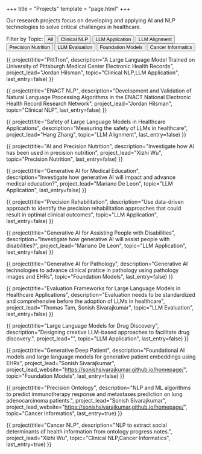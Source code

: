 +++
title = "Projects"
template = "page.html"
+++

<div class="section-intro fade-in">
    <p class="lead">Our research projects focus on developing and applying AI and NLP technologies to solve critical challenges in healthcare.</p>
</div>

<div class="topic-filters fade-in">
    <span class="filter-label">Filter by Topic:</span>
    <button class="topic-filter active" data-topic="all">All</button>
    <button class="topic-filter" data-topic="Clinical NLP">Clinical NLP</button>
    <button class="topic-filter" data-topic="LLM Application">LLM Application</button>
    <button class="topic-filter" data-topic="LLM Alignment">LLM Alignment</button>
    <button class="topic-filter" data-topic="Precision Nutrition">Precision Nutrition</button>
    <button class="topic-filter" data-topic="LLM Evaluation">LLM Evaluation</button>
    <button class="topic-filter" data-topic="Foundation Models">Foundation Models</button>
    <button class="topic-filter" data-topic="Cancer Informatics">Cancer Informatics</button>
</div>

<div class="projects-list fade-in">

<script>
// Initialize filtering when the page loads
function initializeFiltering() {
    const filters = document.querySelectorAll('.topic-filter');
    const projects = document.querySelectorAll('.project-card');
    const spacers = document.querySelectorAll('.project-spacer');

    function updateVisibility() {
        const activeTopic = document.querySelector('.topic-filter.active').getAttribute('data-topic');
        let lastVisibleIndex = -1;

        // First pass: determine visibility
        projects.forEach((project, index) => {
            if (activeTopic === 'all') {
                project.style.display = '';
                lastVisibleIndex = index;
                return;
            }

            const projectTopics = project.getAttribute('data-topics');
            const shouldShow = projectTopics && projectTopics.includes(activeTopic);
            project.style.display = shouldShow ? '' : 'none';
            if (shouldShow) {
                lastVisibleIndex = index;
            }
        });

        // Second pass: update spacers
        spacers.forEach((spacer, index) => {
            spacer.style.display = (index < lastVisibleIndex) ? '' : 'none';
        });
    }

    filters.forEach(filter => {
        filter.addEventListener('click', function(e) {
            e.preventDefault();
            filters.forEach(f => f.classList.remove('active'));
            this.classList.add('active');
            updateVisibility();
        });
    });

    // Initial visibility update
    updateVisibility();
}

// Try to initialize immediately
initializeFiltering();

// Also try after a short delay to ensure content is loaded
setTimeout(initializeFiltering, 100);

// Also initialize when the DOM is fully loaded
document.addEventListener('DOMContentLoaded', initializeFiltering);
</script>

{{ project(title="PittTron", description="A Large Language Model Trained on University of Pittsburgh Medical Center Electronic Health Records", project_lead="Jordan Hilsman", topic="Clinical NLP,LLM Application", last_entry=false) }}

{{ project(title="ENACT NLP", description="Development and Validation of Natural Language Processing Algorithms in the ENACT National Electronic Health Record Research Network", project_lead="Jordan Hilsman", topic="Clinical NLP", last_entry=false) }}

{{ project(title="Safety of Large Language Models in Healthcare Applications", description="Measuring the safety of LLMs in healthcare", project_lead="Hang Zhang", topic="LLM Alignment", last_entry=false) }}

{{ project(title="AI and Precision Nutrition", description="Investigate how AI has been used in precision nutrition", project_lead="Xizhi Wu", topic="Precision Nutrition", last_entry=false) }}

{{ project(title="Generative AI for Medical Education", description="Investigate how generative AI will impact and advance medical education?", project_lead="Mariano De Leon", topic="LLM Application", last_entry=false) }}

{{ project(title="Precision Rehabilitation", description="Use data-driven approach to identify the precision rehabilitation approaches that could result in optimal clinical outcomes", topic="LLM Application", last_entry=false) }}

{{ project(title="Generative AI for Assisting People with Disabilities", description="Investigate how generative AI will assist people with disabilities?", project_lead="Mariano De Leon", topic="LLM Application", last_entry=false) }}

{{ project(title="Generative AI for Pathology", description="Generative AI technologies to advance clinical pratice in pathology using pathology images and EHRs", topic="Foundation Models", last_entry=false) }}

{{ project(title="Evaluation Frameworks for Large Language Models in Healthcare Applications", description="Evaluation needs to be standardized and comprehensive before the adoption of LLMs in healthcare", project_lead="Thomas Tam, Sonish Sivarajkumar", topic="LLM Evaluation", last_entry=false) }}

{{ project(title="Large Language Models for Drug Discovery", description="Designing creative LLM-based approaches to facilitate drug discovery.", project_lead="", topic="LLM Application", last_entry=false) }}

{{ project(title="Generative Deep Patient", description="Foundational AI models and large language models for generative patient embeddings using EHRs", project_lead="Sonish Sivarajkumar", project_lead_website="https://sonishsivarajkumar.github.io/homepage/", topic="Foundation Models", last_entry=false) }}

{{ project(title="Precision Ontology", description="NLP and ML algorithms to predict immunotherapy response and metastases prediction on lung adenocarcinoma patients.", project_lead="Sonish Sivarajkumar", project_lead_website="https://sonishsivarajkumar.github.io/homepage/", topic="Cancer Informatics", last_entry=true) }}

{{ project(title="Cancer NLP", description="NLP to extract social determinants of health information from ontology progress notes.", project_lead="Xizhi Wu", topic="Clinical NLP,Cancer Informatics", last_entry=true) }}

</div>
